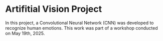 # Artifitial Vision Project
In this project, a Convolutional Neural Network (CNN) was developed to recognize human emotions. This work was part of a workshop conducted on May 19th, 2025.
